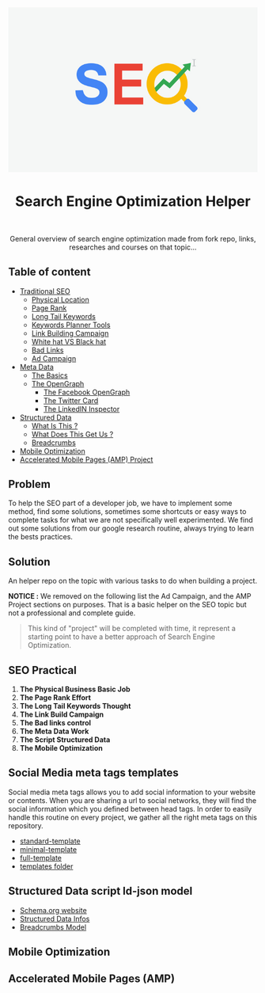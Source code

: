 <div align="center">
<img src="assets/img/seo-main-img.jpg"/><br />

<h1>Search Engine Optimization Helper</h1><br />

<p>General overview of search engine optimization made from fork repo, links, researches and courses on that topic...</p>
</div>

## Table of content

- [Traditional SEO](course/TRADITIONAL.md)
  - [Physical Location](course/TRADITIONAL.md#physical-location)
  - [Page Rank](course/TRADITIONAL.md#pagerank)
  - [Long Tail Keywords](course/TRADITIONAL.md#long-tail-keywords)
  - [Keywords Planner Tools](course/TRADITIONAL.md#keywords-planner-tools)
  - [Link Building Campaign](course/TRADITIONAL.md#link-building-campaign)
  - [White hat VS Black hat](course/TRADITIONAL.md#white-hat-vs-black-hat)
  - [Bad Links](course/TRADITIONAL.md#bad-links)
  - [Ad Campaign](course/TRADITIONAL.md#ad-campaigns)
- [Meta Data](course/METADATA.md)
  - [The Basics](course/METADATA.md#basics-meta-tags)
  - [The OpenGraph](course/METADATA.md#opengraph-meta-tags)
    - [The Facebook OpenGraph](course/METADATA.md#facebook-opengraph)
    - [The Twitter Card](course/METADATA.md#twitter-card)
    - [The LinkedIN Inspector](course/METADATA.md#linkedin-inspector)
- [Structured Data](course/STRUCTUREDDATA.md)
  - [What Is This ?](course/STRUCTUREDDATA.md#what-is-this)
  - [What Does This Get Us ?](course/STRUCTUREDDATA.md#what-does-this-get-us)
  - [Breadcrumbs](course/STRUCTUREDDATA.md#breadcrumbs)
- [Mobile Optimization](course/MOBILEOPTIMIZATION.md)
- [Accelerated Mobile Pages (AMP) Project](course/AMP.md)

## Problem

To help the SEO part of a developer job, we have to implement some method, find some solutions, sometimes some shortcuts or easy ways to complete tasks for what we are not specifically well experimented.
We find out some solutions from our google research routine, always trying to learn the bests practices.


## Solution

An helper repo on the topic with various tasks to do when building a project.

**NOTICE :** 
We removed on the following list the Ad Campaign, and the AMP Project sections on purposes. That is a basic helper on the SEO topic but not a professional and complete guide.

> This kind of "project" will be completed with time, it represent a starting point to have a better approach of Search Engine Optimization.

## SEO Practical

1. **The Physical Business Basic Job**
2. **The Page Rank Effort**
3. **The Long Tail Keywords Thought**
4. **The Link Build Campaign**
5. **The Bad links control**
6. **The Meta Data Work**  
7. **The Script Structured Data**
8. **The Mobile Optimization**

## Social Media meta tags templates

Social media meta tags allows you to add social information to your website or contents.
When you are sharing a url to social networks, they will find the social information which you defined between head tags.
In order to easily handle this routine on every project, we gather all the right meta tags on this repository.

- [standard-template](templates/standard-template.html)
- [minimal-template](templates/minimal-template.html)
- [full-template](templates/full-template.html)
- [templates folder](templates)

## Structured Data script ld-json model

- [Schema.org website](https://schema.org/)
- [Structured Data Infos](course/STRUCTUREDDATA.md)
- [Breadcrumbs Model](breadcrumbs/breadcrumbs.html)

## Mobile Optimization

## Accelerated Mobile Pages (AMP)